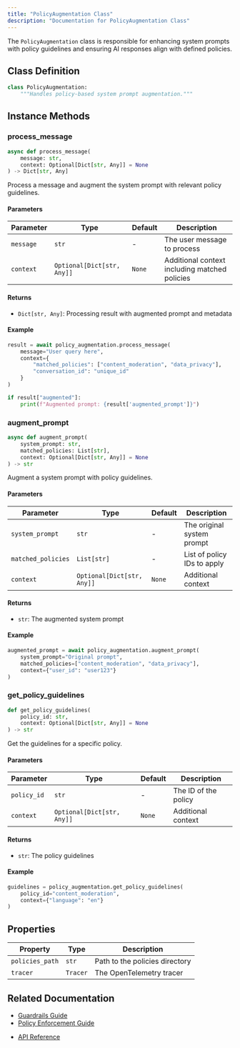 ```yaml
---
title: "PolicyAugmentation Class"
description: "Documentation for PolicyAugmentation Class"
---
```


The `PolicyAugmentation` class is responsible for enhancing system prompts with policy guidelines and ensuring AI responses align with defined policies.

## Class Definition

```python
class PolicyAugmentation:
    """Handles policy-based system prompt augmentation."""
```

## Instance Methods

### process_message

```python
async def process_message(
    message: str,
    context: Optional[Dict[str, Any]] = None
) -> Dict[str, Any]
```

Process a message and augment the system prompt with relevant policy guidelines.

#### Parameters

| Parameter | Type | Default | Description |
|-----------|------|---------|-------------|
| `message` | `str` | - | The user message to process |
| `context` | `Optional[Dict[str, Any]]` | `None` | Additional context including matched policies |

#### Returns

- `Dict[str, Any]`: Processing result with augmented prompt and metadata

#### Example

```python
result = await policy_augmentation.process_message(
    message="User query here",
    context={
        "matched_policies": ["content_moderation", "data_privacy"],
        "conversation_id": "unique_id"
    }
)

if result["augmented"]:
    print(f"Augmented prompt: {result['augmented_prompt']}")
```

### augment_prompt

```python
async def augment_prompt(
    system_prompt: str,
    matched_policies: List[str],
    context: Optional[Dict[str, Any]] = None
) -> str
```

Augment a system prompt with policy guidelines.

#### Parameters

| Parameter | Type | Default | Description |
|-----------|------|---------|-------------|
| `system_prompt` | `str` | - | The original system prompt |
| `matched_policies` | `List[str]` | - | List of policy IDs to apply |
| `context` | `Optional[Dict[str, Any]]` | `None` | Additional context |

#### Returns

- `str`: The augmented system prompt

#### Example

```python
augmented_prompt = await policy_augmentation.augment_prompt(
    system_prompt="Original prompt",
    matched_policies=["content_moderation", "data_privacy"],
    context={"user_id": "user123"}
)
```

### get_policy_guidelines

```python
def get_policy_guidelines(
    policy_id: str,
    context: Optional[Dict[str, Any]] = None
) -> str
```

Get the guidelines for a specific policy.

#### Parameters

| Parameter | Type | Default | Description |
|-----------|------|---------|-------------|
| `policy_id` | `str` | - | The ID of the policy |
| `context` | `Optional[Dict[str, Any]]` | `None` | Additional context |

#### Returns

- `str`: The policy guidelines

#### Example

```python
guidelines = policy_augmentation.get_policy_guidelines(
    policy_id="content_moderation",
    context={"language": "en"}
)
```

## Properties

| Property | Type | Description |
|----------|------|-------------|
| `policies_path` | `str` | Path to the policies directory |
| `tracer` | `Tracer` | The OpenTelemetry tracer |

## Related Documentation

- [Guardrails Guide](../core-concepts/guardrails)
- [Policy Enforcement Guide](../core-concepts/policy-enforcement)
<!-- - [Examples](../examples/advanced-guardrails) -->
- [API Reference](../api/rizk)